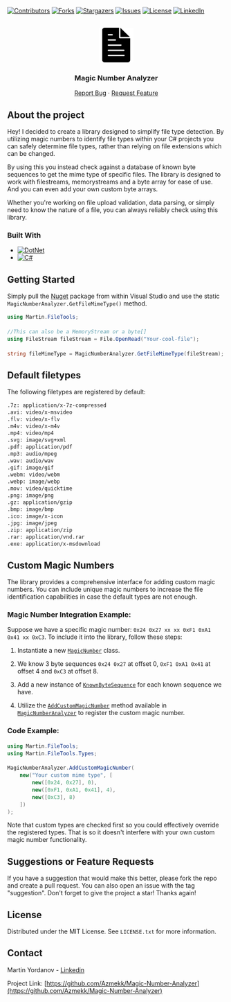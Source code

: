<a name="readme-top"></a>

[![Contributors][contributors-shield]][contributors-url]
[![Forks][forks-shield]][forks-url]
[![Stargazers][stars-shield]][stars-url]
[![Issues][issues-shield]][issues-url]
[![License][license-shield]][license-url]
[![LinkedIn][linkedin-shield]][linkedin-url]

<!-- PROJECT LOGO -->
<br />
<div align="center">
  <a href="https://github.com/Azmekk/Magic-Number-Analyzer">
    <img src="images/file-black-icon.png" alt="Logo" width="80" height="80">
  </a>

  <h3 align="center">Magic Number Analyzer</h3>

  <p align="center">
    <a href="https://github.com/Azmekk/Magic-Number-Analyzer/issues">Report Bug</a>
    ·
    <a href="https://github.com/Azmekk/Magic-Number-Analyzer/issues">Request Feature</a>
  </p>
</div>



<!-- ABOUT THE PROJECT -->
## About the project

Hey! I decided to create a library designed to simplify file type detection. By utilizing magic numbers to identify file types within your C# projects you can safely determine file types,
rather than relying on file extensions which can be changed. 

By using this you instead check against a database of known byte sequences to get the mime type of specific files. The library is designed to work with filestreams, memorystreams and a byte array for ease of use. And you can even add your own custom byte arrays.

Whether you're working on file upload validation, data parsing, or simply need to know the nature of a file, you can always reliably check using this library.



### Built With

* [![DotNet][.Net]][.Net-url]
* [![C#][CSharp]][CSharp-url]



<!-- GETTING STARTED -->
## Getting Started

Simply pull the [Nuget](https://www.nuget.org/packages/Martin.FileTools.MagicNumberAnalyzer) package from within Visual Studio and use the static `MagicNumberAnalyzer.GetFileMimeType()` method.

```cs
using Martin.FileTools;

//This can also be a MemoryStream or a byte[]
using FileStream fileStream = File.OpenRead("Your-cool-file");

string fileMimeType = MagicNumberAnalyzer.GetFileMimeType(fileStream);
```

## Default filetypes

The following filetypes are registered by default:

```
.7z: application/x-7z-compressed
.avi: video/x-msvideo
.flv: video/x-flv
.m4v: video/x-m4v
.mp4: video/mp4
.svg: image/svg+xml
.pdf: application/pdf
.mp3: audio/mpeg
.wav: audio/wav
.gif: image/gif
.webm: video/webm
.webp: image/webp
.mov: video/quicktime
.png: image/png
.gz: application/gzip
.bmp: image/bmp
.ico: image/x-icon
.jpg: image/jpeg
.zip: application/zip
.rar: application/vnd.rar
.exe: application/x-msdownload
```

<!-- USAGE EXAMPLES -->
## Custom Magic Numbers

The library provides a comprehensive interface for adding custom magic numbers. You can include unique magic numbers to increase the file identification capabilities in case the default types are not enough.

### Magic Number Integration Example:

Suppose we have a specific magic number: `0x24 0x27 xx xx 0xF1 0xA1 0x41 xx 0xC3`. To include it into the library, follow these steps:

1. Instantiate a new [`MagicNumber`](https://github.com/Azmekk/Magic-Number-Analyzer/blob/master/src/Martin.FileTools/Types/MagicNumber.cs) class.

2. We know 3 byte sequences `0x24 0x27` at offset 0, `0xF1 0xA1 0x41` at offset 4 and `0xC3` at offset 8.

3. Add a new instance of [`KnownByteSequence`](https://github.com/Azmekk/Magic-Number-Analyzer/blob/master/src/Martin.FileTools/Types/KnownByteSequence.cs) for each known sequence we have.

3. Utilize the [`AddCustomMagicNumber`](https://github.com/Azmekk/Magic-Number-Analyzer/blob/48627d35e6c66bfe2b7d393e1d14ea060867f6ee/src/Martin.FileTools/MagicNumberAnalyzer.cs#L230) method available in [`MagicNumberAnalyzer`](https://github.com/Azmekk/Magic-Number-Analyzer/blob/master/src/Martin.FileTools/MagicNumberAnalyzer.cs) to register the custom magic number.

### Code Example:

```csharp
using Martin.FileTools;
using Martin.FileTools.Types;

MagicNumberAnalyzer.AddCustomMagicNumber(
    new("Your custom mime type", [
        new([0x24, 0x27], 0),
        new([0xF1, 0xA1, 0x41], 4),
        new([0xC3], 8)
    ])
);
```

Note that custom types are checked first so you could effectively override the registered types. That is so it doesn't interfere with your own custom magic number functionality.



<!-- CONTRIBUTING -->
## Suggestions or Feature Requests

If you have a suggestion that would make this better, please fork the repo and create a pull request. You can also open an issue with the tag "suggestion".
Don't forget to give the project a star! Thanks again!



<!-- LICENSE -->
## License

Distributed under the MIT License. See `LICENSE.txt` for more information.


<!-- CONTACT -->
## Contact

Martin Yordanov - [Linkedin](https://www.linkedin.com/in/martin-y/)

Project Link: [https://github.com/Azmekk/Magic-Number-Analyzer](https://github.com/Azmekk/Magic-Number-Analyzer)



<!-- MARKDOWN LINKS & IMAGES -->
<!-- https://www.markdownguide.org/basic-syntax/#reference-style-links -->
[contributors-shield]: https://img.shields.io/github/contributors/Azmekk/Magic-Number-Analyzer.svg?style=for-the-badge
[contributors-url]: https://github.com/Azmekk/Magic-Number-Analyzer/graphs/contributors
[forks-shield]: https://img.shields.io/github/forks/Azmekk/Magic-Number-Analyzer.svg?style=for-the-badge
[forks-url]: https://github.com/Azmekk/Magic-Number-Analyzer/network/members
[stars-shield]: https://img.shields.io/github/stars/Azmekk/Magic-Number-Analyzer.svg?style=for-the-badge
[stars-url]: https://github.com/Azmekk/Magic-Number-Analyzer/stargazers
[issues-shield]: https://img.shields.io/github/issues/Azmekk/Magic-Number-Analyzer.svg?style=for-the-badge
[issues-url]: https://github.com/Azmekk/Magic-Number-Analyzer/issues
[license-shield]: https://img.shields.io/github/license/Azmekk/Magic-Number-Analyzer.svg?style=for-the-badge
[license-url]: https://github.com/Azmekk/Magic-Number-Analyzer/blob/master/LICENSE.txt
[linkedin-shield]: https://img.shields.io/badge/-LinkedIn-black.svg?style=for-the-badge&logo=linkedin&colorB=555
[linkedin-url]: https://linkedin.com/in/Martin-Y
[.Net]: https://img.shields.io/badge/.NET-5C2D91?style=for-the-badge&logo=.net&logoColor=white
[.Net-url]: https://dotnet.microsoft.com/
[CSharp]: https://img.shields.io/badge/c%23-%23239120.svg?style=for-the-badge&logo=csharp&logoColor=whit
[CSharp-Url]: https://learn.microsoft.com/en-us/dotnet/csharp/
